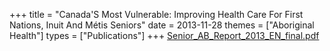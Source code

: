 +++
title = "Canada'S Most Vulnerable: Improving Health Care For First Nations, Inuit And Métis Seniors"
date = 2013-11-28
themes = ["Aboriginal Health"]
types = ["Publications"]
+++
[Senior_AB_Report_2013_EN_final.pdf](/files/Senior_AB_Report_2013_EN_final.pdf)
